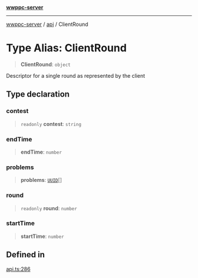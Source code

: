 [**wwppc-server**](../../README.md)

***

[wwppc-server](../../modules.md) / [api](../README.md) / ClientRound

# Type Alias: ClientRound

> **ClientRound**: `object`

Descriptor for a single round as represented by the client

## Type declaration

### contest

> `readonly` **contest**: `string`

### endTime

> **endTime**: `number`

### problems

> **problems**: [`UUID`](../../util/type-aliases/UUID.md)[]

### round

> `readonly` **round**: `number`

### startTime

> **startTime**: `number`

## Defined in

[api.ts:286](https://github.com/WWPPC/WWPPC-server/blob/2dee3653c422ea6b91c8bffad27d9e2a1aa16711/src/api.ts#L286)
